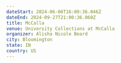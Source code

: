 ```yaml
---
dateStart: 2024-06-06T16:00:36.046Z
dateEnd: 2024-09-27T21:00:36.060Z
title: McCalla
venue: University Collections at McCalla
organizer: Alisha Nicole Beard
city: Bloomington
state: IN
country: US
---
```

